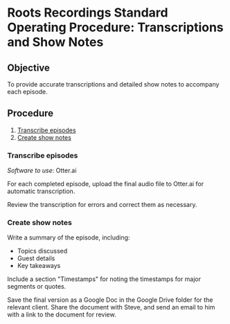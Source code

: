 # Roots Recordings Standard Operating Procedure: Transcriptions and Show Notes

## Objective
To provide accurate transcriptions and detailed show notes to accompany each episode.

## Procedure
1. [Transcribe episodes](#transcribe-episodes)
2. [Create show notes](#create-show-notes)

### Transcribe episodes
_Software to use_: Otter.ai

For each completed episode, upload the final audio file to Otter.ai for automatic transcription.

Review the transcription for errors and correct them as necessary.


### Create show notes
Write a summary of the episode, including:
- Topics discussed
- Guest details
- Key takeaways

Include a section "Timestamps" for noting the timestamps for major segments or quotes.

Save the final version as a Google Doc in the Google Drive folder for the relevant client. Share the document with Steve, and send an email to him with a link to the document for review.
